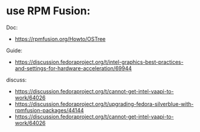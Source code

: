 # use RPM Fusion:
Doc:
- https://rpmfusion.org/Howto/OSTree

Guide:
- https://discussion.fedoraproject.org/t/intel-graphics-best-practices-and-settings-for-hardware-acceleration/69944

discuss:
- https://discussion.fedoraproject.org/t/cannot-get-intel-vaapi-to-work/64026
- https://discussion.fedoraproject.org/t/upgrading-fedora-silverblue-with-rpmfusion-packages/44144
- https://discussion.fedoraproject.org/t/cannot-get-intel-vaapi-to-work/64026
